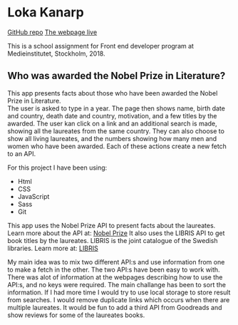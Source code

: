 Loka Kanarp
===========

[GitHub repo](https://github.com/lokakanarp/nobel_prize_app)
[The webpage live](http://lokakoden.se/loka_kanarp_ajax/)
 
This is a school assignment for Front end developer program at Medieinstitutet, Stockholm, 2018.

Who was awarded the Nobel Prize in Literature?
----------------------------------------------
This app presents facts about those who have been awarded the Nobel Prize in Literature.  
The user is asked to type in a year. The page then shows name, birth date and country, death date and country, motivation, and a few titles by the awarded. The user kan click on a link and an additional search is made, showing all the laureates from the same country. They can also choose to show all living laureates, and the numbers showing how many men and women who have been awarded. Each of these actions create a new fetch to an API.

For this project I have been using:
* Html
* CSS
* JavaScript
* Sass
* Git

This app uses the Nobel Prize API to present facts about the laureates. Learn more about the API at:
[Nobel Prize](https://www.nobelprize.org/nobel_organizations/nobelmedia/nobelprize_org/developer/)
It also uses the LIBRIS API to get book titles by the laureates. LIBRIS is the joint catalogue of the Swedish libraries. Learn more at:
[LIBRIS](http://librishelp.libris.kb.se/help/xsearch_eng.jsp?open=tech)

My main idea was to mix two different API:s and use information from one to make a fetch in the other. The two API:s have been easy to work with. There was alot of information at the webpages describing how to use the API:s, and no keys were required. The main challange has been to sort the information. 
If I had more time I would try to use local storage to store result from searches. I would remove duplicate links which occurs when there are multiple laureates. It would be fun to add a third API from Goodreads and show reviews for some of the laureates books. 